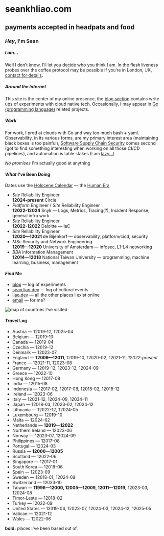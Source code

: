 # seankhliao.com

## payments accepted in headpats and food

### _Hey_, I'm Sean

##### _I_ am...

Well I don't know,
I'll let you decide who you think I am.
In the flesh liveness probes over the coffee protocol
may be possible if you're in London, UK,
[contact for details](mailto:sean+coffee@liao.dev?subject=coffee://).

##### _Around_ the Internet

This site is the center of my online presence,
the [blog section](/blog/) contains write ups of experiments with cloud native tech.
Occasionally, I may appear in [Go (programming language)](https://go.dev/) related projects.

##### _Work_

For work, I prod at clouds with Go and way too much bash + yaml.
Observability, in its various forms, are my primary interest area
(maintaining black boxes is too painful),
[Software Supply Chain Security](https://slsa.dev/) comes second
(got to find something interesting when working on all those CI/CD pipelines),
and automation is table stakes (I am [lazy...](https://quoteinvestigator.com/2014/02/26/lazy-job/)).

_No promises_ I'm actually good at anything

#### _What_ I've Been Doing

Dates use the [Holocene Calendar](https://en.wikipedia.org/wiki/Holocene_calendar)
— the [Human Era](https://www.youtube.com/watch?v=czgOWmtGVGs)

- _Site_ Reliability Engineer<br>
  **12024-present** Circle
- _Platform_ Engineer / _Site_ Reliability Engineer<br>
  **12022-12024** Snyk — Logs, Metrics, Tracing(?), Incident Response, general infra work
- _Site_ Reliability Engineer<br>
  **12022-12022** Deloitte — IaC
- _Site_ Reliability Engineer<br>
  **12020—12021** de Bijenkorf — observability, platform/cicd, security
- _MSc_ Security and Network Engineering<br>
  **12019—12020** University of Amsterdam — infosec, L1-L4 networking
- _BBA_ Information Management<br>
  **12014—12018** National Taiwan University — programming, machine learning, business, management

#### _Find_ Me

- [blog](/blog/) — log of experiments
- [sean.liao.dev](https://sean.liao.dev/) — log of cultural events
- [liao.dev](https://liao.dev/) — all the other places I exist online
- [email](mailto:sean+hello@liao.dev) — for me?
  <a rel="me" href="https://hachyderm.io/@seankhliao"></a>

![map of countries I've visited](/static/map.webp)

#### _Travel_ Log

- Austria — 12019-12, 12025-04
- Belgium — 12019-10
- Canada — 12019-04
- Czechia — 12019-12
- Denmark — 12023-07
- England — **12009—12011**, 12019-10, 12020-02, 12021-11, _12022-present_
- France — 12021-11, 12023-08
- Germany — 12019-12, 12023-12, 12024-09
- Greece — 12022-10
- Hong Kong — 12017-08
- India — 12015-08
- Indonesia — 12017-02, 12017-08, 12018-02, 12018-12
- Ireland — 12023-06
- Italy — 12021-12, 12024-09, 12024-11
- Japan — 12018-03, 12023-02, 12024-12
- Lithuania — 12022-12, 12024-05
- Luxembourg — 12019-10
- Malta — 12024-02
- Netherlands — **12019—12022**
- Northern Ireland — 12023-06
- Norway — 12023-07, 12024-09
- Philippines — 12017-08
- Portugal — 12024-03
- Russia — **12000—12005**
- Scotland — 12022-06
- Singapore — 12017-01
- South Korea — 12018-06
- Spain — 12023-09
- Sweden — 12018-01, 12024-09
- Switzerland — 12023-10
- Taiwan — **11996—12000, 12005—12009, 12011—12019**, 12023-03, 12024-08
- Timor-Leste — 12018-02
- Turkey — 12022-09
- United States — 12019-04, 12023-07, 12024-03, 12024-12, 12025-05
- Vatican — 12021-12
- Wales — 12022-06

**bold:** places I've been based out of.
